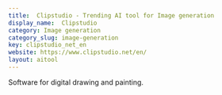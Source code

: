 ```yaml
---
title:  Clipstudio - Trending AI tool for Image generation
display_name:  Clipstudio
category: Image generation
category_slug: image-generation
key: clipstudio_net_en
website: https://www.clipstudio.net/en/
layout: aitool
---
```


Software for digital drawing and painting.
